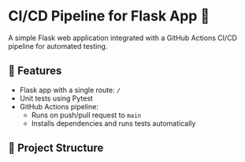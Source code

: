 # CI/CD Pipeline for Flask App 🚀

A simple Flask web application integrated with a GitHub Actions CI/CD pipeline for automated testing.

## 🔧 Features
- Flask app with a single route: `/`
- Unit tests using Pytest
- GitHub Actions pipeline:
  - Runs on push/pull request to `main`
  - Installs dependencies and runs tests automatically

## 📁 Project Structure

